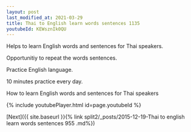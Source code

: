 ```yaml
---
layout: post
last_modified_at: 2021-03-29
title: Thai to English learn words sentences 1135 
youtubeId: KEWsznIk0QU
---
```

 
 
Helps to learn English words and sentences for Thai speakers.

Opportunitiy to repeat the words sentences. 

Practice English language. 
 
10 minutes practice every day. 
 
How to learn English words and sentences for Thai speakers 
 
{% include youtubePlayer.html id=page.youtubeId %}
 
 
[Next]({{ site.baseurl }}{% link  split2/_posts/2015-12-19-Thai to english learn words sentences 955 .md%})
 
